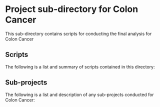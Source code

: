 # Project sub-directory for Colon Cancer
This sub-directory contains scripts for conducting the final analysis for Colon Cancer

## Scripts
The following is a list and summary of scripts contained in this directory:


## Sub-projects
The following is a list and description of any sub-projects conducted for Colon Cancer:

